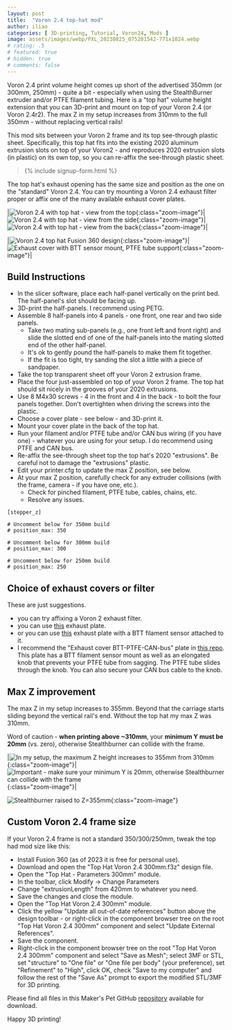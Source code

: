 ```yaml
---
layout: post
title:  "Voron 2.4 top-hat mod"
author: iliao
categories: [ 3D-printing, Tutorial, Voron24, Mods ]
image: assets/images/webp/PXL_20230825_075201542-771x1024.webp
# rating: .5
# featured: true
# hidden: true
# comments: false
---
```

Voron 2.4 print volume height comes up short of the advertised 350mm (or 300mm, 250mm) - quite a bit - especially when using the StealthBurner extruder and/or PTFE filament tubing. Here is a "top hat" volume height extension that you can 3D-print and mount on top of your Voron 2.4 (or Voron 2.4r2). The max Z in my setup increases from 310mm to the full 350mm - without replacing vertical rails!

This mod sits between your Voron 2 frame and its top see-through plastic sheet. Specifically, this top hat fits into the existing 2020 aluminum extrusion slots on top of your Voron2 - and reproduces 2020 extrusion slots (in plastic) on its own top, so you can re-affix the see-through plastic sheet.

<blockquote>{% include signup-form.html %}</blockquote>

The top hat's exhaust opening has the same size and position as the one on the "standard" Voron 2.4. You can try mounting a Voron 2.4 exhaust filter proper or affix one of the many available exhaust cover plates.

|![Voron 2.4 with top hat - view from the top](/assets/images/webp/PXL_20230825_075209553-771x1024.webp 'Voron 2.4 with top hat - view from the top'){:class="zoom-image"}|![Voron 2.4 with top hat - view from the side](/assets/images/webp/PXL_20230825_075243794-771x1024.webp 'Voron 2.4 with top hat - view from the side'){:class="zoom-image"}|![Voron 2.4 with top hat - view from the back](/assets/images/webp/PXL_20230825_075301291-771x1024.webp 'Voron 2.4 with top hat - view from the back'){:class="zoom-image"}|

|![Voron 2.4 top hat Fusion 360 design](/assets/images/webp/Top-hat-Voron-2.4-350mm-1024x576.webp 'Voron 2.4 top hat Fusion 360 design'){:class="zoom-image"}|![Exhaust cover with BTT sensor mount, PTFE tube support](/assets/images/webp/Exhaust-cover-BTT-CAN-bus-1024x576.webp 'Exhaust cover with BTT sensor mount, PTFE tube support'){:class="zoom-image"}|

<p></p>

## Build Instructions

- In the slicer software, place each half-panel vertically on the print bed. The half-panel's slot should be facing up.
- 3D-print the half-panels. I recommend using PETG.
- Assemble 8 half-panels into 4 panels - one front, one rear and two side panels.
  - Take two mating sub-panels (e.g., one front left and front right) and slide the slotted end of one of the half-panels into the mating slotted end of the other half-panel.
  - It's ok to gently pound the half-panels to make them fit together.
  - If the fit is too tight, try sanding the slot a little with a piece of sandpaper.
- Take the top transparent sheet off your Voron 2 extrusion frame.
- Place the four just-assembled on top of your Voron 2 frame. The top hat should sit nicely in the grooves of your 2020 extrusions.
- Use 8 M4x30 screws - 4 in the front and 4 in the back - to bolt the four panels together. Don't overtighten when driving the screws into the plastic.
- Choose a cover plate - see below - and 3D-print it.
- Mount your cover plate in the back of the top hat.
- Run your filament and/or PTFE tube and/or CAN bus wiring (if you have one) - whatever you are using for your setup. I do recommend using PTFE and CAN bus.
- Re-affix the see-through sheet top the top hat's 2020 "extrusions". Be careful not to damage the "extrusions" plastic.
- Edit your printer.cfg to update the max Z position, see below.
- At your max Z position, carefully check for any extruder collisions (with the frame, camera - if you have one, etc.).
  - Check for pinched filament, PTFE tube, cables, chains, etc.
  - Resolve any issues.

```
[stepper_z]

# Uncomment below for 350mm build
# position_max: 350

# Uncomment below for 300mm build
# position_max: 300

# Uncomment below for 250mm build
# position_max: 250
```

## Choice of exhaust covers or filter

These are just suggestions.

- you can try affixing a Voron 2 exhaust filter.
- you can use [this](https://mods.vorondesign.com/detail/sChDLllFG34KYroxSym6MQ) exhaust plate.
- or you can use [this](https://mods.vorondesign.com/detail/rBsQWXI7IQxnZUyVwpjH3A) exhaust plate with a BTT filament sensor attached to it.
- I recommend the "Exhaust cover BTT-PTFE-CAN-bus" plate in [this repo](https://github.com/makerspet/voron2_top_hat/). This plate has a BTT filament sensor mount as well as an elongated knob that prevents your PTFE tube from sagging. The PTFE tube slides through the knob. You can also secure your CAN bus cable to the knob.

## Max Z improvement

The max Z in my setup increases to 355mm. Beyond that the carriage starts sliding beyond the vertical rail's end. Without the top hat my max Z was 310mm.

Word of caution - <b>when printing above ~310mm</b>, your <b>minimum Y must be 20mm</b> (vs. zero), otherwise Stealthburner can collide with the frame.

|![In my setup, the maximum Z height increases to 355mm from 310mm](/assets/images/webp/PXL_20230826_083607565.MP_-771x1024.webp 'In my setup, the maximum Z height increases to 355mm from 310mm'){:class="zoom-image"}|![Important - make sure your minimum Y is 20mm, otherwise Stealthburner can collide with the frame](/assets/images/webp/PXL_20230826_083912343-771x1024.webp 'Important - make sure your minimum Y is 20mm, otherwise Stealthburner can collide with the frame'){:class="zoom-image"}|


![Stealthburner raised to Z=355mm](/assets/images/webp/PXL_20230826_075541128-1024x771.webp 'Stealthburner raised to Z=355mm'){:class="zoom-image"}

## Custom Voron 2.4 frame size

If your Voron 2.4 frame is not a standard 350/300/250mm, tweak the top had mod size like this:

- Install Fusion 360 (as of 2023 it is free for personal use).
- Download and open the "Top Hat Voron 2.4 300mm.f3z" design file.
- Open the "Top Hat - Parameters 300mm" module.
- In the toolbar, click Modify -> Change Parameters
- Change "extrusionLength" from 420mm to whatever you need.
- Save the changes and close the module.
- Open the "Top Hat Voron 2.4 300mm" module.
- Click the yellow "Update all out-of-date references" button above the design toolbar - or right-click in the component browser tree on the root "Top Hat Voron 2.4 300mm" component and select "Update External References".
- Save the component.
- Right-click in the component browser tree on the root "Top Hat Voron 2.4 300mm" component and select "Save as Mesh"; select 3MF or STL, set "structure" to "One file" or "One file per body" (your preference), set "Refinement" to "High", click OK, check "Save to my computer" and follow the rest of the "Save As" prompt to export the modified STL/3MF for 3D printing.

Please find all files in this Maker's Pet GitHub [repository](https://github.com/makerspet/voron2_top_hat/) available for download.

Happy 3D printing!